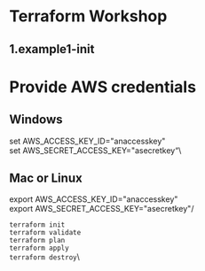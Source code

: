 # Terraform Workshop

## 1.example1-init

# Provide AWS credentials
## Windows
set AWS_ACCESS_KEY_ID="anaccesskey"\
set AWS_SECRET_ACCESS_KEY="asecretkey“\

## Mac or Linux
export AWS_ACCESS_KEY_ID="anaccesskey"\
export AWS_SECRET_ACCESS_KEY="asecretkey"/

`terraform init`\
`terraform validate`\
`terraform plan`\
`terraform apply`\
`terraform destroy`\


